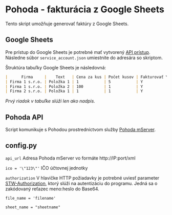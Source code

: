 # Pohoda - fakturácia z Google Sheets

Tento skript umožňuje generovať faktúry z Google Sheets.

## Google Sheets

Pre prístup do Google Sheets je potrebné mať vytvorený [API prístup](https://console.cloud.google.com/apis/). Následne súbor `service_account.json` umiestnite do adresára so skriptom.

Štruktúra tabuľky Google Sheets je následovná:

```markdown
|      Firma     |    Text   | Cena za kus | Počet kusov | Fakturovať Y/N |
| Firma 1 s.r.o. | Položka 1 | 1           | 5           | Y              |
| Firma 1 s.r.o. | Položka 2 | 100         | 1           | Y              |
| Firma 2 s.r.o. | Položka 1 | 1           | 1           | Y              |
```
*Prvý riadok v tabuľke slúži len ako nadpis.*

## Pohoda API

Script komunikuje s Pohodou prostredníctvom služby [Pohoda mServer](https://www.stormware.sk/pohoda/xml/mserver/).

## config.py

`api_url` Adresa Pohoda mServer vo formáte http://IP:port/xml

`ico = '\"123\"'` IČO účtovnej jednotky

`authorization` V hlavičke HTTP požiadavky je potrebné uviesť parameter [STW-Authorization](https://www.stormware.sk/prirucka-pohoda-online/Datova_komunikacia/POHODA_mServer_/), ktorý slúži na autentizáciu do programu. Jedná sa o zakódovaný reťazec meno:heslo do Base64.

`file_name = 'filename'`

`sheet_name = "sheetname"` 
